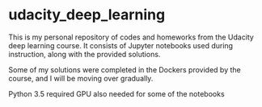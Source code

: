 # udacity_deep_learning

This is my personal repository of codes and homeworks from the Udacity deep learning course. 
It consists of Jupyter notebooks used during instruction, along with the provided solutions.

Some of my solutions were completed in the Dockers provided by the course, and I will be
moving over gradually.

Python 3.5 required
GPU also needed for some of the notebooks
